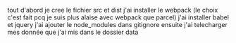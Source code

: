 tout d'abord je cree le fichier src et dist 
j'ai installer le webpack (le choix c'est fait pcq je suis plus alaise avec webpack que parcel)
j'ai installer babel et jquery
j'ai ajouter le node_modules dans gitignore
ensuite j'ai telecharger mes donnée  que j'ai mis dans le dossier data
